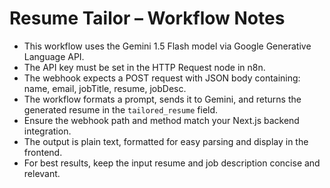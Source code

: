 # Resume Tailor – Workflow Notes

- This workflow uses the Gemini 1.5 Flash model via Google Generative Language API.
- The API key must be set in the HTTP Request node in n8n.
- The webhook expects a POST request with JSON body containing: name, email, jobTitle, resume, jobDesc.
- The workflow formats a prompt, sends it to Gemini, and returns the generated resume in the `tailored_resume` field.
- Ensure the webhook path and method match your Next.js backend integration.
- The output is plain text, formatted for easy parsing and display in the frontend.
- For best results, keep the input resume and job description concise and relevant. 